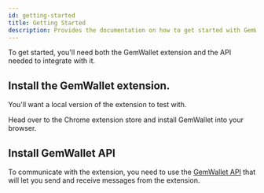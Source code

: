 ```yaml
---
id: getting-started
title: Getting Started
description: Provides the documentation on how to get started with GemWallet.
---
```


To get started, you'll need both the GemWallet extension and the API needed to integrate with it.

## Install the GemWallet extension.

You'll want a local version of the extension to test with.

Head over to the Chrome extension store and install GemWallet into your browser.

## Install GemWallet API

To communicate with the extension, you need to use the [GemWallet API](../api/gemwallet-api) that will let you send and receive messages from the extension.
